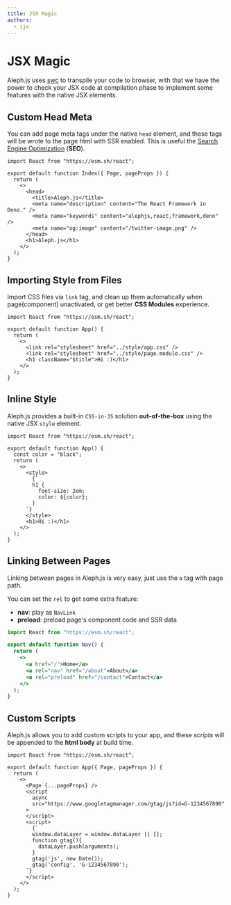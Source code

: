 ```yaml
---
title: JSX Magic
authors:
  - ije
---
```


# JSX Magic

Aleph.js uses [swc](https://swc.rs) to transpile your code to browser, with that
we have the power to check your JSX code at compilation phase to implement some
features with the native JSX elements.

## Custom Head Meta

You can add page meta tags under the native `head` element, and these tags will
be wrote to the page html with SSR enabled. This is useful the
[Search Engine Optimization](https://en.wikipedia.org/wiki/Search_engine_optimization)
(**SEO**).

```tsx
import React from "https://esm.sh/react";

export default function Index({ Page, pageProps }) {
  return (
    <>
      <head>
        <title>Aleph.js</title>
        <meta name="description" content="The React Framework in Deno." />
        <meta name="keywords" content="alephjs,react,framework,deno" />
        <meta name="og:image" content="/twitter-image.png" />
      </head>
      <h1>Aleph.js</h1>
    </>
  );
}
```

## Importing Style from Files

Import CSS files via `link` tag, and clean up them automatically when
page(component) unactivated, or get better **CSS Modules** experience.

```tsx
import React from "https://esm.sh/react";

export default function App() {
  return (
    <>
      <link rel="stylesheet" href="../style/app.css" />
      <link rel="stylesheet" href="../style/page.module.css" />
      <h1 className="$title">Hi :)</h1>
    </>
  );
}
```

## Inline Style

Aleph.js provides a built-in `CSS-in-JS` solution **out-of-the-box** using the
native JSX `style` element.

```tsx
import React from "https://esm.sh/react";

export default function App() {
  const color = "black";
  return (
    <>
      <style>
        {`
        h1 {
          font-size: 2em;
          color: ${color};
        }
      `}
      </style>
      <h1>Hi :)</h1>
    </>
  );
}
```

## Linking Between Pages

Linking between pages in Aleph.js is very easy, just use the `a` tag with page
path.

You can set the `rel` to get some extra feature:

- **nav**: play as `NavLink`
- **preload**: preload page's component code and SSR data

```jsx
import React from "https://esm.sh/react";

export default function Nav() {
  return (
    <>
      <a href="/">Home</a>
      <a rel="nav" href="/about">About</a>
      <a rel="preload" href="/contact">Contact</a>
    </>
  );
}
```

## Custom Scripts

Aleph.js allows you to add custom scripts to your app, and these _scripts_ will
be appended to the **html body** at build time.

```tsx
import React from "https://esm.sh/react";

export default function App({ Page, pageProps }) {
  return (
    <>
      <Page {...pageProps} />
      <script
        async
        src="https://www.googletagmanager.com/gtag/js?id=G-1234567890"
      >
      </script>
      <script>
        {`
        window.dataLayer = window.dataLayer || [];
        function gtag(){
          dataLayer.push(arguments);
        }
        gtag('js', new Date());
        gtag('config', 'G-1234567890');
      `}
      </script>
    </>
  );
}
```
